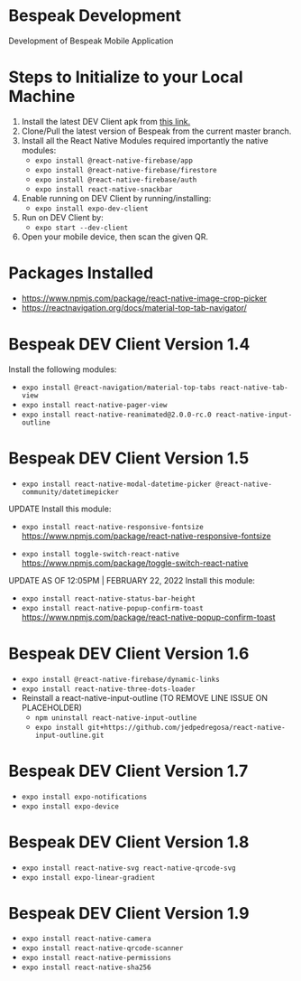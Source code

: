 # Bespeak Development
Development of Bespeak Mobile Application
# Steps to Initialize to your Local Machine
1. Install the latest DEV Client apk from [this link.](https://drive.google.com/drive/folders/1cfV-IUuqiAw1wVcCzhsNgypit01X9yen?usp=sharing)
2. Clone/Pull the latest version of Bespeak from the current master branch.
3. Install all the React Native Modules required importantly the native modules:
    - ```expo install @react-native-firebase/app```
    - ```expo install @react-native-firebase/firestore```
    - ```expo install @react-native-firebase/auth```
    - ```expo install react-native-snackbar```
4. Enable running on DEV Client by running/installing:
    - ```expo install expo-dev-client```
5. Run on DEV Client by:
    - ```expo start --dev-client```
6. Open your mobile device, then scan the given QR.


# Packages Installed
- https://www.npmjs.com/package/react-native-image-crop-picker
- https://reactnavigation.org/docs/material-top-tab-navigator/

# Bespeak DEV Client Version 1.4
Install the following modules:
- ```expo install @react-navigation/material-top-tabs react-native-tab-view```
- ```expo install react-native-pager-view```
- ```expo install react-native-reanimated@2.0.0-rc.0 react-native-input-outline```

# Bespeak DEV Client Version 1.5
- ```expo install react-native-modal-datetime-picker @react-native-community/datetimepicker```

UPDATE
Install this module:
- ```expo install react-native-responsive-fontsize```
https://www.npmjs.com/package/react-native-responsive-fontsize

- ```expo install toggle-switch-react-native```
https://www.npmjs.com/package/toggle-switch-react-native


UPDATE AS OF 12:05PM | FEBRUARY 22, 2022
Install this module:
- ```expo install react-native-status-bar-height```
- ```expo install react-native-popup-confirm-toast```
https://www.npmjs.com/package/react-native-popup-confirm-toast

# Bespeak DEV Client Version 1.6
- ```expo install @react-native-firebase/dynamic-links```
- ```expo install react-native-three-dots-loader```
- Reinstall a react-native-input-outline (TO REMOVE LINE ISSUE ON PLACEHOLDER)
    - ```npm uninstall react-native-input-outline```
    - ```expo install git+https://github.com/jedpedregosa/react-native-input-outline.git```

# Bespeak DEV Client Version 1.7
- ```expo install expo-notifications```
- ```expo install expo-device```

# Bespeak DEV Client Version 1.8
- ```expo install react-native-svg react-native-qrcode-svg```
- ```expo install expo-linear-gradient```

# Bespeak DEV Client Version 1.9
- ```expo install react-native-camera```
- ```expo install react-native-qrcode-scanner```
- ```expo install react-native-permissions```
- ```expo install react-native-sha256```
